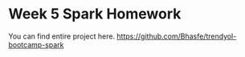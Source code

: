 # Week 5 Spark Homework

You can find entire project here.
https://github.com/Bhasfe/trendyol-bootcamp-spark

